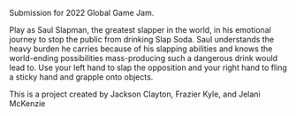 Submission for 2022 Global Game Jam.

Play as Saul Slapman, the greatest slapper in the world, in his emotional journey to stop the public from drinking Slap Soda. Saul understands the heavy burden he carries because of his slapping abilities and knows the world-ending possibilities mass-producing such a dangerous drink would lead to. Use your left hand to slap the opposition and your right hand to fling a sticky hand and grapple onto objects.

This is a project created by Jackson Clayton, Frazier Kyle, and Jelani McKenzie

